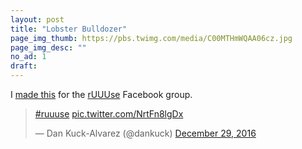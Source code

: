 ```yaml
---
layout: post
title: "Lobster Bulldozer"
page_img_thumb: https://pbs.twimg.com/media/C00MTHmWQAA06cz.jpg
page_img_desc: ""
no_ad: 1
draft: 
---
```


I <a href="https://www.facebook.com/photo.php?fbid=10209555811906419&set=gm.1280517548678783&type=3&theater">made this</a> for the <a href="https://www.facebook.com/groups/1144470838950122/">rUUUse</a> Facebook group.

<blockquote class="twitter-tweet" data-lang="en"><p lang="und" dir="ltr"><a href="https://twitter.com/hashtag/ruuuse?src=hash">#ruuuse</a> <a href="https://t.co/NrtFn8lgDx">pic.twitter.com/NrtFn8lgDx</a></p>&mdash; Dan Kuck-Alvarez (@dankuck) <a href="https://twitter.com/dankuck/status/814320697271054336">December 29, 2016</a></blockquote>
<script async src="//platform.twitter.com/widgets.js" charset="utf-8"></script>
